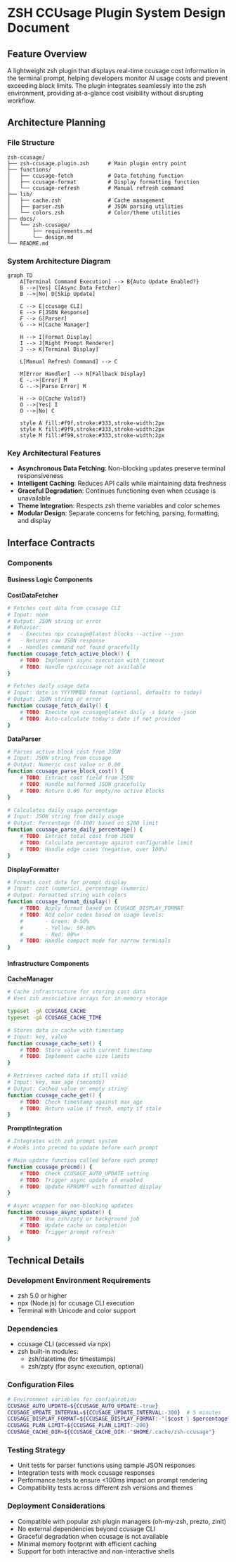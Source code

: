 # ZSH CCUsage Plugin System Design Document

## Feature Overview
A lightweight zsh plugin that displays real-time ccusage cost information in the terminal prompt, helping developers monitor AI usage costs and prevent exceeding block limits. The plugin integrates seamlessly into the zsh environment, providing at-a-glance cost visibility without disrupting workflow.

## Architecture Planning

### File Structure
```
zsh-ccusage/
├── zsh-ccusage.plugin.zsh      # Main plugin entry point
├── functions/
│   ├── ccusage-fetch           # Data fetching function
│   ├── ccusage-format          # Display formatting function
│   └── ccusage-refresh         # Manual refresh command
├── lib/
│   ├── cache.zsh               # Cache management
│   ├── parser.zsh              # JSON parsing utilities
│   └── colors.zsh              # Color/theme utilities
├── docs/
│   └── zsh-ccusage/
│       ├── requirements.md
│       └── design.md
└── README.md
```

### System Architecture Diagram
```mermaid
graph TD
    A[Terminal Command Execution] --> B{Auto Update Enabled?}
    B -->|Yes| C[Async Data Fetcher]
    B -->|No| D[Skip Update]
    
    C --> E[ccusage CLI]
    E --> F[JSON Response]
    F --> G[Parser]
    G --> H[Cache Manager]
    
    H --> I[Format Display]
    I --> J[Right Prompt Renderer]
    J --> K[Terminal Display]
    
    L[Manual Refresh Command] --> C
    
    M[Error Handler] --> N[Fallback Display]
    E -.->|Error| M
    G -.->|Parse Error| M
    
    H --> O{Cache Valid?}
    O -->|Yes| I
    O -->|No| C
    
    style A fill:#f9f,stroke:#333,stroke-width:2px
    style K fill:#9f9,stroke:#333,stroke-width:2px
    style M fill:#f99,stroke:#333,stroke-width:2px
```

### Key Architectural Features
- **Asynchronous Data Fetching**: Non-blocking updates preserve terminal responsiveness
- **Intelligent Caching**: Reduces API calls while maintaining data freshness
- **Graceful Degradation**: Continues functioning even when ccusage is unavailable
- **Theme Integration**: Respects zsh theme variables and color schemes
- **Modular Design**: Separate concerns for fetching, parsing, formatting, and display

## Interface Contracts

### Components

#### Business Logic Components

**CostDataFetcher**
```zsh
# Fetches cost data from ccusage CLI
# Input: none
# Output: JSON string or error
# Behavior: 
#   - Executes npx ccusage@latest blocks --active --json
#   - Returns raw JSON response
#   - Handles command not found gracefully
function ccusage_fetch_active_block() {
    # TODO: Implement async execution with timeout
    # TODO: Handle npx/ccusage not available
}

# Fetches daily usage data
# Input: date in YYYYMMDD format (optional, defaults to today)
# Output: JSON string or error
function ccusage_fetch_daily() {
    # TODO: Execute npx ccusage@latest daily -s $date --json
    # TODO: Auto-calculate today's date if not provided
}
```

**DataParser**
```zsh
# Parses active block cost from JSON
# Input: JSON string from ccusage
# Output: Numeric cost value or 0.00
function ccusage_parse_block_cost() {
    # TODO: Extract cost field from JSON
    # TODO: Handle malformed JSON gracefully
    # TODO: Return 0.00 for empty/no active blocks
}

# Calculates daily usage percentage
# Input: JSON string from daily usage
# Output: Percentage (0-100) based on $200 limit
function ccusage_parse_daily_percentage() {
    # TODO: Extract total cost from JSON
    # TODO: Calculate percentage against configurable limit
    # TODO: Handle edge cases (negative, over 100%)
}
```

**DisplayFormatter**
```zsh
# Formats cost data for prompt display
# Input: cost (numeric), percentage (numeric)
# Output: Formatted string with colors
function ccusage_format_display() {
    # TODO: Apply format based on CCUSAGE_DISPLAY_FORMAT
    # TODO: Add color codes based on usage levels:
    #       - Green: 0-50%
    #       - Yellow: 50-80%
    #       - Red: 80%+
    # TODO: Handle compact mode for narrow terminals
}
```

#### Infrastructure Components

**CacheManager**
```zsh
# Cache infrastructure for storing cost data
# Uses zsh associative arrays for in-memory storage

typeset -gA CCUSAGE_CACHE
typeset -gA CCUSAGE_CACHE_TIME

# Stores data in cache with timestamp
# Input: key, value
function ccusage_cache_set() {
    # TODO: Store value with current timestamp
    # TODO: Implement cache size limits
}

# Retrieves cached data if still valid
# Input: key, max_age (seconds)
# Output: Cached value or empty string
function ccusage_cache_get() {
    # TODO: Check timestamp against max_age
    # TODO: Return value if fresh, empty if stale
}
```

**PromptIntegration**
```zsh
# Integrates with zsh prompt system
# Hooks into precmd to update before each prompt

# Main update function called before each prompt
function ccusage_precmd() {
    # TODO: Check CCUSAGE_AUTO_UPDATE setting
    # TODO: Trigger async update if enabled
    # TODO: Update RPROMPT with formatted display
}

# Async wrapper for non-blocking updates
function ccusage_async_update() {
    # TODO: Use zsh/zpty or background job
    # TODO: Update cache on completion
    # TODO: Trigger prompt refresh
}
```

## Technical Details

### Development Environment Requirements
- zsh 5.0 or higher
- npx (Node.js) for ccusage CLI execution
- Terminal with Unicode and color support

### Dependencies
- ccusage CLI (accessed via npx)
- zsh built-in modules:
  - zsh/datetime (for timestamps)
  - zsh/zpty (for async execution, optional)

### Configuration Files
```zsh
# Environment variables for configuration
CCUSAGE_AUTO_UPDATE=${CCUSAGE_AUTO_UPDATE:-true}
CCUSAGE_UPDATE_INTERVAL=${CCUSAGE_UPDATE_INTERVAL:-300}  # 5 minutes
CCUSAGE_DISPLAY_FORMAT=${CCUSAGE_DISPLAY_FORMAT:-"[$cost | $percentage%]"}
CCUSAGE_PLAN_LIMIT=${CCUSAGE_PLAN_LIMIT:-200}
CCUSAGE_CACHE_DIR=${CCUSAGE_CACHE_DIR:-"$HOME/.cache/zsh-ccusage"}
```

### Testing Strategy
- Unit tests for parser functions using sample JSON responses
- Integration tests with mock ccusage responses
- Performance tests to ensure <100ms impact on prompt rendering
- Compatibility tests across different zsh versions and themes

### Deployment Considerations
- Compatible with popular zsh plugin managers (oh-my-zsh, prezto, zinit)
- No external dependencies beyond ccusage CLI
- Graceful degradation when ccusage is not available
- Minimal memory footprint with efficient caching
- Support for both interactive and non-interactive shells